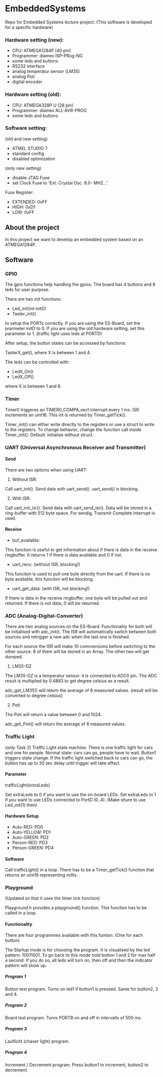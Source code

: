 # EmbeddedSystems
 Repo for Embedded  Systems lecture project.
 (This software is developed for a specific hardware)
 
 
### Hardware setting (new):
 - CPU: ATMEGA1284P (40 pin)
 - Programmer: diamex ISP-PRog-NG
 - some leds and buttons
 - RS232 interface
 - analog temperatur sensor (LM35)
 - analog Poti
 - digital encoder
 
### Hardware setting (old):
 - CPU: ATMEGA328P U (28 pin)
 - Programmer: diamex ALL-AVR-PROG
 - some leds and buttons
 
### Software setting:
(old and new setting)

 - ATMEL STUDIO 7
 - standard config
 - disabled optimization
 
 (only new setting)
 
 - disable JTAG Fuse
 - set Clock Fuse to 'Ext. Crystal Osc. 8.0-		MHZ...'
 
 Fuse Register:
 
 - EXTENDED: 0xFF
 - HIGH: 0xD1
 - LOW: 0xFF

## About the project
In this project we want to develop an embedded system based on an ATMEGA1284P.

## Software

### GPIO
The gpio functions help handling the gpios. The board has 4 buttons and 8 leds for user purpose. 

There are two init functions:

- Led_init(int initD)
- Taster_init()

to setup the PORTs correctly. If you are using the ES-Board, set the prarmeter initD to 0. If you are using the old hardware setting, set this parameter to 1.
(traffic light uses leds at PORTD)

After setup, the button states can be accessed by functions:

TasterX_get(), where X is between 1 and 4.

The leds can be controlled with:

- LedX_On()
- LedX_Off()

where X is between 1 and 8.

### Timer
Timer0 triggeres an TIMER0_COMPA_vect interrupt every 1 ms. ISR increments an uint16. This int is returned by Timer_getTick().

Timer_init() can either write directly to the registers or use a struct to write to the registers. To change behavior, change the function call inside Timer_init(). Default: initialise without struct.

### UART (Universal Asynchronous Receiver and Transmitter)

#### Send
There are two options when using UART:

1. Without ISR:

Call uart_init(). Send data with uart_send(). uart_send() is blocking. 

2. With ISR:

Call uart_init_isr(). Send data with uart_send_isr(). Data will be stored in a ring-buffer with 512 byte space. For sendig, Transmit Complete Interrupt is used.

#### Receive

- buf_available:

This function is useful to get information about if there is data in the receive ringbuffer.
It returns 1 if there is data available and 0 if not.

- uart_recv: (without ISR, blocking!)

This funciton is used to pull one byte directly from the uart. If there is no byte available, this funciton will be blocking.

- uart_get_data: (with ISR, not blocking!)

If there is data in the receive ringbuffer, one byte will be pulled out and returned. If there is not data, 0 will be returned.

### ADC (Analog-Digital-Converter)
There are two analog sources on the ES-Board. Functionality for both will be initialised with adc_init().
The ISR will automatically switch between both sources and retrigger a new adc when the last one is finished.

For each source the ISR will make 10 comnversions before switching to the other source. 8 of them will be stored in an Array. The other two will get dumped.

1. LM35-DZ

The LM35-DZ is a temperatur sensor. it is connected to ADC0 pin. The ADC result is multiplied by 0.4883 to get degree celsius as a result.

adc_get_LM35() will return the average of 8 measured values. (result will be converted to degree celsius)

2. Poti

The Poti will return a value between 0 and 1024.

adc_get_Poti() will return the average of 8 measured values.


### Traffic Light
(only Task 2)
Traffic Light state machine. There is one traffic light for cars and one for people. Normal state: cars can go, people have to wait. Button1 triggers state change. If the traffic light switched back to cars can go, the button has up to 30 sec delay until trigger will take effect.

#### Parameter
trafficLight(extraLeds)

Set extraLeds to 0 if you want to use the on-board LEDs.
Set extraLeds to 1 if you want to use LEDs connected to PortD (0..4). (Make shure to use Led_init(1) then)

#### Hardware Setup
- Auto-RED: PD0
- Auto-YELLOW: PD1
- Auto-GREEN: PD2
- Person-RED: PD3
- Person-GREEN: PD4

#### Software
Call trafficLight() in a loop. There has to be a Timer_getTick() function that returns an uint16 representing millis.

### Playground
(Updated so that it uses the timer tick function)

Playground.h provides a playground() function. This function has to be called in a loop.

#### Functionality
There are four programmes available with this funtion. (One for each button)

The Startup mode is for choosing the program. It is visualised by the led pattern: 10011001. 
To go back to this mode hold button 1 and 2 for max half a second. If you do so, all leds will turn on, then off and then the indicator pattern will show up.

##### Program 1
Button test program. Turns on led1 if button1 is pressed. Same for button2, 3 and 4.

##### Program 2
Board test program. Turns PORTB on and off in intervalls of 500 ms.

##### Program 3
Lauflicht (chaser light) program. 

##### Program 4
Increment / Decrement program. Press button1 to increment, button2 to decrement.
